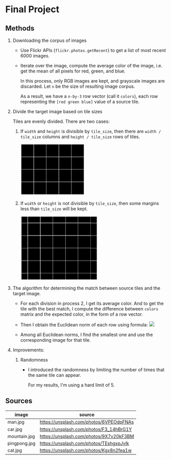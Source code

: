 # Final Project

## Methods

1. Downloading the corpus of images
  
    - Use Flickr APIs (`flickr.photos.getRecent`) to get a list of most recent 6000 images.
    - Iterate over the image, compute the average color of the image, i.e. get the mean of all pixels for red, green, and blue.

      In this process, only RGB images are kept, and grayscale images are discarded. Let `n` be the size of resulting image corpus.

      As a result, we have a `n-by-3` row vector (call it `colors`), each row representing the `[red green blue]` value of a source tile.

2. Divide the target image based on tile sizes

    Tiles are evenly divided. There are two cases:
      1. If `width` and `height` is divisible by `tile_size`, then there are `width / tile_size` columns and `height / tile_size` rows of tiles.

          <img src="img/aligned-tiles.png" width="200px" />

      2. If `width` or `height` is not divisible by `tile_size`, then some margins less than `tile_size` will be kept.

          <img src="img/misaligned-tiles.png" width="240px" />

3. The algorithm for determining the match between source tiles and the target image.

    - For each division in process 2, I get its average color. And to get the tile with the best match, I compute the difference between `colors` matrix and the expected color, in the form of a row vector.

    - Then I obtain the Euclidean norm of each row using formula: <img src="https://render.githubusercontent.com/render/math?math=\sqrt{\text{red_diff}^2 %2B \text{green_diff}^2 %2B \text{blue_diff}^2}">

    - Among all Euclidean norms, I find the smallest one and use the corresponding image for that tile.

4. Improvements:

    1. Randomness
        - I introduced the randomness by limiting the number of times that the same tile can appear.

          For my results, I'm using a hard limit of 5.

## Sources

| image | source |
| ----- | ------ |
| man.jpg | https://unsplash.com/photos/6VPEOdpFNAs |
| car.jpg | https://unsplash.com/photos/F3_14hBrG1Y |
| mountain.jpg | https://unsplash.com/photos/9X7v20kF3BM |
| pingpong.jpg | https://unsplash.com/photos/TEshgxpJylk |
| cat.jpg | https://unsplash.com/photos/Kgx8n2fea1w |
